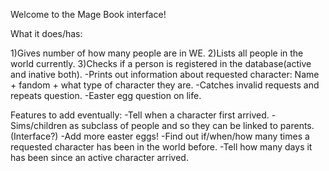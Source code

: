Welcome to the Mage Book interface!

What it does/has: 

1)Gives number of how many people are in WE.
2)Lists all people in the world currently.
3)Checks if a person is registered in the database(active and inative both).
-Prints out information about requested character: Name + fandom + what type of character they are.
-Catches invalid requests and repeats question.
-Easter egg question on life.

Features to add eventually:
-Tell when a character first arrived.
-Sims/children as subclass of people and so they can be linked to parents. (Interface?)
-Add more easter eggs!
-Find out if/when/how many times a requested character has been in the world before.
-Tell how many days it has been since an active character arrived.
